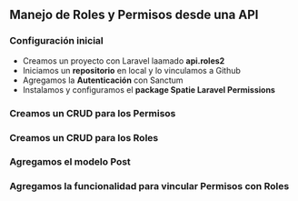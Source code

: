## Manejo de Roles y Permisos desde una API

### Configuración inicial

- Creamos un proyecto con Laravel laamado **api.roles2**
- Iniciamos un **repositorio** en local y lo vinculamos a Github
- Agregamos la **Autenticación** con Sanctum
- Instalamos y configuramos el **package Spatie Laravel Permissions**

### Creamos un CRUD para los Permisos

### Creamos un CRUD para los Roles

### Agregamos el modelo Post

### Agregamos la funcionalidad para vincular Permisos con Roles

